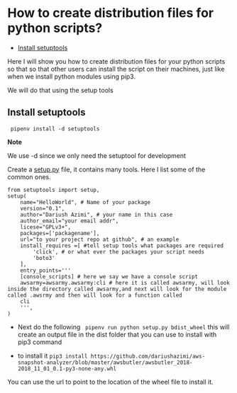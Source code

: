 # How to create distribution files for python scripts?
<!-- @import "[TOC]" {cmd="toc" depthFrom=1 depthTo=6 orderedList=false} -->

<!-- code_chunk_output -->

  - [Install setuptools](#install-setuptools)

<!-- /code_chunk_output -->

Here I will show you how to create distribution files for your python scripts so that so that other users can install the script on their machines, just like when we install python modules using pip3.

We will do that using the setup tools
## Install setuptools
` pipenv install -d setuptools`


**Note**

We use -d since we only need the setuptool for development

Create a [setup.py](https://setuptools.readthedocs.io/en/latest/setuptools.html#basic-use) file, it contains many tools. Here I list some of the common ones.
```
from setuptools import setup,
setup(
    name="HelloWorld", # Name of your package
    version="0.1",
    author="Dariush Azimi", # your name in this case
    author_email="your email addr",
    licese="GPLv3+",
    packages=['packagename'],
    url="to your project repo at github", # an example
    install_requires =[ #tell setup tools what packages are required
        'click', # or what ever the packages your script needs
        'boto3'
    ],
    entry_points='''
    [console_scripts] # here we say we have a console script
    awsarmy=awsarmy.awsarmy:cli # here it is called awsarmy, will look inside the directory called awsarmy,and next will look for the module called .awsrmy and then will look for a function called
    cli
    ''',
)
```

- Next do the following
``` pipenv run python setup.py bdist_wheel```
this will create an output file in the dist folder that you can use to install with pip3 command

- to install it 
    `pip3 install https://github.com/dariushazimi/aws-snapshot-analyzer/blob/master/awsbutler/awsbutler_2018-2018_11_01_0.1-py3-none-any.whl`

You can use the url to point to the location of the wheel file to install it.
